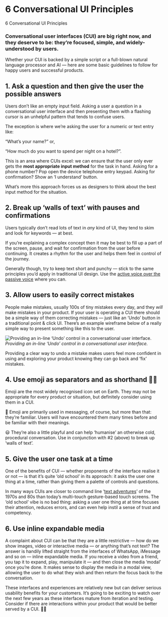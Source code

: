 
# 6 Conversational UI Principles

6 Conversational UI Principles

### Conversational user interfaces (CUI) are big right now, and they deserve to be: they’re focused, simple, and widely-understood by users.

Whether your CUI is backed by a simple script or a full-blown natural language processor and AI — here are some basic guidelines to follow for happy users and successful products.

## 1. Ask a question and then give the user the possible answers

Users don’t like an empty input field. Asking a user a question in a conversational user interface and then presenting them with a flashing cursor is an unhelpful pattern that tends to confuse users.

The exception is where we’re asking the user for a numeric or text entry like:

“What’s your name?” or,

“How much do you want to spend per night on a hotel?”.

This is an area where CUIs excel: we can ensure that the user only ever gets the **most appropriate input method** for the task in hand. Asking for a phone number? Pop open the device telephone entry keypad. Asking for confirmation? Show an ‘I understand’ button.

What’s more this approach forces us as designers to think about the best input method for the situation.

## 2. Break up ‘walls of text’ with pauses and confirmations

Users typically don’t read lots of text in *any* kind of UI, they tend to skim and look for keywords — at best.

If you’re explaining a complex concept then it may be best to fill up a part of the screen, pause, and wait for confirmation from the user before continuing. It creates a rhythm for the user and helps them feel in control of the journey.

Generally though, try to keep text short and punchy — stick to the same principles you’d apply in traditional UI design. Use the [active voice over the passive voice](https://developers.google.com/style/voice) where you can.

## 3. Allow users to easily correct mistakes

People make mistakes, usually 100s of tiny mistakes every day, and they *will* make mistakes in your product. If your user is operating a CUI there should be a simple way of them correcting mistakes — just like an ‘Undo’ button in a traditional point & click UI. There’s an example wireframe below of a really simple way to present something like this to the user.

![Providing an in-line ‘Undo’ control in a conversational user interface.](https://cdn-images-1.medium.com/max/2000/1*OniuKEpu38W7_4nFNII-bg.png)*Providing an in-line ‘Undo’ control in a conversational user interface.*

Providing a clear way to undo a mistake makes users feel more confident in using and exploring your product knowing they can go back and ‘fix’ mistakes.

## 4. Use emoji as separators and as shorthand 👍🏼

Emoji are the most widely recognised icon set on Earth. They may not be appropriate for every product or situation, but definitely consider using them in a CUI.

💬 Emoji are primarily used in messaging, of course, but more than that: they’re familiar. Users will have encountered them many times before and be familiar with their meanings.

😃 They’re also a little playful and can help ‘humanise’ an otherwise cold, procedural conversation. Use in conjunction with #2 (above) to break up ‘walls of text’.

## 5. Give the user one task at a time

One of the benefits of CUI — whether proponents of the interface realise it or not — is that it’s quite ‘old school’ in its approach: it asks the user one thing at a time, rather than giving them a palette of controls and questions.

In many ways CUIs are closer to command line ‘[text adventures](https://en.wikipedia.org/wiki/Text-based_game)’ of the 1970s and 80s than today’s multi-touch gesture-based touch screens. The ‘old school’ vibe is no bad thing: asking a user one thing at at time focuses their attention, reduces errors, and can even help instil a sense of trust and competency.

## 6. Use inline expandable media

A complaint about CUI can be that they are a little restrictive — how do we show images, video or interactive media — or anything that’s not text? The answer is handily lifted straight from the interfaces of WhatsApp, iMessage and so on — inline expandable media. If you receive a video from a friend, you tap it to expand, play, manipulate it — and then close the media ‘modal’ once you’re done. It makes sense to display the media in a modal view, allowing the user to do what they wish and then return the focus back to the conversation.

These interfaces and experiences are relatively new but can deliver serious usability benefits for your customers. It’s going to be exciting to watch over the next few years as these interfaces mature from iteration and testing. Consider if there are interactions within your product that would be better served by a CUI. 👋🏼
